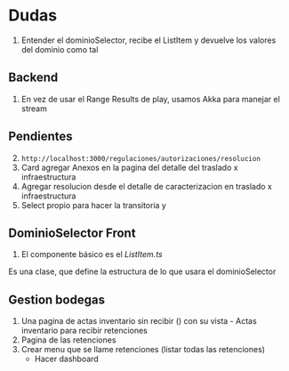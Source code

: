 # Dudas

1. Entender el dominioSelector, recibe el ListItem y devuelve los valores del dominio como tal

## Backend

1. En vez de usar el Range Results de play, usamos Akka para manejar el stream

## Pendientes

2. `http://localhost:3000/regulaciones/autorizaciones/resolucion`
4. Card agregar Anexos en la pagina del detalle del traslado  x infraestructura
5. Agregar resolucion desde el detalle de caracterizacion en traslado x infraestructura
6. Select propio para hacer la transitoria y

## DominioSelector Front

1. El componente básico es el _ListItem.ts_

  Es una clase, que define la estructura de lo que usara el dominioSelector


## Gestion bodegas

1. Una pagina de actas inventario sin recibir () con su vista - Actas inventario para recibir retenciones
2. Pagina de las retenciones
3. Crear menu que se llame retenciones (listar todas las retenciones)
    - Hacer dashboard
